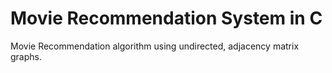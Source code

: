 # Movie Recommendation System in C

Movie Recommendation algorithm using undirected, adjacency matrix graphs.
